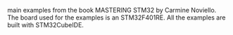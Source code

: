 main examples from the book MASTERING STM32 by Carmine Noviello.
The board used for the examples is an STM32F401RE.
All the examples are built with STM32CubeIDE.



